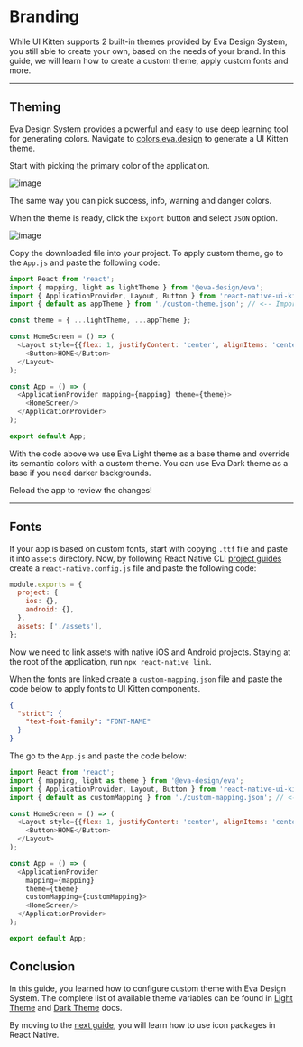 # Branding

While UI Kitten supports 2 built-in themes provided by Eva Design System, you still able to create your own, based on the needs of your brand. In this guide, we will learn how to create a custom theme, apply custom fonts and more.

<hr>

## Theming

Eva Design System provides a powerful and easy to use deep learning tool for generating colors. Navigate to <a href="https://colors.eva.design" target="_blank">colors.eva.design</a> to generate a UI Kitten theme.

Start with picking the primary color of the application.

![image](assets/images/articles/guides/branding-pick-color.gif)

The same way you can pick success, info, warning and danger colors.

When the theme is ready, click the `Export` button and select `JSON` option.

![image](assets/images/articles/guides/branding-export-theme.gif)

Copy the downloaded file into your project.
To apply custom theme, go to the `App.js` and paste the following code:

```js
import React from 'react';
import { mapping, light as lightTheme } from '@eva-design/eva';
import { ApplicationProvider, Layout, Button } from 'react-native-ui-kitten';
import { default as appTheme } from './custom-theme.json'; // <-- Import app theme

const theme = { ...lightTheme, ...appTheme };

const HomeScreen = () => (
  <Layout style={{flex: 1, justifyContent: 'center', alignItems: 'center'}}>
    <Button>HOME</Button>
  </Layout>
);

const App = () => (
  <ApplicationProvider mapping={mapping} theme={theme}>
    <HomeScreen/>
  </ApplicationProvider>
);

export default App;
```

With the code above we use Eva Light theme as a base theme and override its semantic colors with a custom theme.
You can use Eva Dark theme as a base if you need darker backgrounds.

Reload the app to review the changes!

<hr>

## Fonts

If your app is based on custom fonts, start with copying `.ttf` file and paste it into `assets` directory. 
Now, by following React Native CLI 
<a href="https://github.com/react-native-community/cli/blob/master/docs/projects.md#project" target="blank">project guides</a>
create a `react-native.config.js` file and paste the following code:

```js
module.exports = {
  project: {
    ios: {},
    android: {},
  },
  assets: ['./assets'],
};
```

Now we need to link assets with native iOS and Android projects. Staying at the root of the application, run `npx react-native link`.

When the fonts are linked create a `custom-mapping.json` file and paste the code below to apply fonts to UI Kitten components. 

```json
{
  "strict": {
    "text-font-family": "FONT-NAME"
  }
}
```

The go to the `App.js` and paste the code below: 

```js
import React from 'react';
import { mapping, light as theme } from '@eva-design/eva';
import { ApplicationProvider, Layout, Button } from 'react-native-ui-kitten';
import { default as customMapping } from './custom-mapping.json'; // <-- Import custom mapping

const HomeScreen = () => (
  <Layout style={{flex: 1, justifyContent: 'center', alignItems: 'center'}}>
    <Button>HOME</Button>
  </Layout>
);

const App = () => (
  <ApplicationProvider 
    mapping={mapping}
    theme={theme}
    customMapping={customMapping}>
    <HomeScreen/>
  </ApplicationProvider>
);

export default App;
```

## Conclusion

In this guide, you learned how to configure custom theme with Eva Design System. The complete list of available theme variables can be found in <a href="https://akveo.github.io/react-native-ui-kitten/docs/design-system/light-theme" target="_blank">Light Theme</a> and <a href="https://akveo.github.io/react-native-ui-kitten/docs/design-system/dark-theme" target="_blank">Dark Theme</a> docs.


By moving to the [next guide](guides/icon-packages), you will learn how to use icon packages in React Native.
